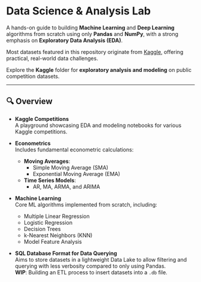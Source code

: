# Data Science & Analysis Lab

A hands-on guide to building **Machine Learning** and **Deep Learning** algorithms from scratch using only **Pandas** and **NumPy**, with a strong emphasis on **Exploratory Data Analysis (EDA)**.

Most datasets featured in this repository originate from [Kaggle](https://www.kaggle.com/), offering practical, real-world data challenges.

Explore the **Kaggle** folder for **exploratory analysis and modeling** on public competition datasets.

---

## 🔍 Overview

- **Kaggle Competitions**  
  A playground showcasing EDA and modeling notebooks for various Kaggle competitions.

- **Econometrics**  
  Includes fundamental econometric calculations:
  - **Moving Averages**:
    - Simple Moving Average (SMA)
    - Exponential Moving Average (EMA)
  - **Time Series Models**:
    - AR, MA, ARMA, and ARIMA

- **Machine Learning**  
  Core ML algorithms implemented from scratch, including:
  - Multiple Linear Regression  
  - Logistic Regression  
  - Decision Trees  
  - k-Nearest Neighbors (KNN)  
  - Model Feature Analysis

- **SQL Database Format for Data Querying**  
  Aims to store datasets in a lightweight Data Lake to allow filtering and querying with less verbosity compared to only using Pandas.  
  **WIP**: Building an ETL process to insert datasets into a `.db` file.
